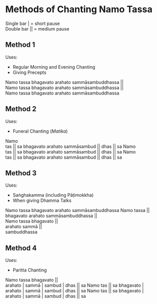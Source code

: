 # Methods of Chanting Namo Tassa

Single bar | = short pause  
Double bar || = medium pause

## Method 1

Uses:

- Regular Morning and Evening Chanting
- Giving Precepts

Namo tassa bhagavato arahato sammāsambuddhassa ||  
Namo tassa bhagavato arahato sammāsambuddhassa ||  
Namo tassa bhagavato arahato sammāsambuddhassa

## Method 2

Uses:

- Funeral Chanting (*Matika*)

Namo  
tas || sa bhagavato arahato sammāsambud || dhas || sa Namo  
tas || sa bhagavato arahato sammāsambud || dhas || sa Namo  
tas || sa bhagavato arahato sammāsambud || dhas || sa

## Method 3

Uses:

- Saṅghakamma (including Pāṭimokkha)
- When giving Dhamma Talks

Namo tassa bhagavato arahato sammāsambuddhassa Namo tassa ||  
bhagavato arahato sammāsambuddhassa ||  
Namo tassa bhagavato ||  
arahato sammā ||  
sambuddhassa

## Method 4

Uses:

- Paritta Chanting

Namo tassa bhagavato ||  
arahato | sammā | sambud | dhas || sa Namo tas || sa bhagavato |  
arahato | sammā | sambud | dhas || sa Namo tas || sa bhagavato |  
arahato | sammā | sambud | dhas || sa

